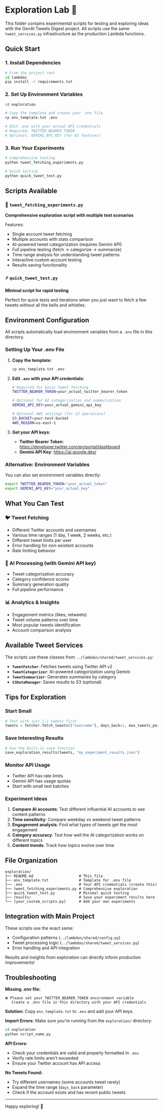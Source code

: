 # Exploration Lab 🧪

This folder contains experimental scripts for testing and exploring ideas with the GenAI Tweets Digest project. All scripts use the same `tweet_services.py` infrastructure as the production Lambda functions.

## Quick Start

### 1. Install Dependencies
```bash
# From the project root
cd lambdas
pip install -r requirements.txt
```

### 2. Set Up Environment Variables
```bash
cd exploration

# Copy the template and create your .env file
cp env_template.txt .env

# Edit .env with your actual API credentials
# Required: TWITTER_BEARER_TOKEN
# Optional: GEMINI_API_KEY (for AI features)
```

### 3. Run Your Experiments
```bash
# Comprehensive testing
python tweet_fetching_experiments.py

# Quick testing
python quick_tweet_test.py
```

## Scripts Available

### 🚀 `tweet_fetching_experiments.py`
**Comprehensive exploration script with multiple test scenarios**

Features:
- Single account tweet fetching
- Multiple accounts with stats comparison  
- AI-powered tweet categorization (requires Gemini API)
- Full pipeline testing (fetch → categorize → summarize)
- Time range analysis for understanding tweet patterns
- Interactive custom account testing
- Results saving functionality

### ⚡ `quick_tweet_test.py`
**Minimal script for rapid testing**

Perfect for quick tests and iterations when you just want to fetch a few tweets without all the bells and whistles.

## Environment Configuration

All scripts automatically load environment variables from a `.env` file in this directory. 

### Setting Up Your .env File

1. **Copy the template:**
   ```bash
   cp env_template.txt .env
   ```

2. **Edit `.env` with your API credentials:**
   ```bash
   # Required for basic tweet fetching
   TWITTER_BEARER_TOKEN=your_actual_twitter_bearer_token

   # Optional for AI categorization and summarization
   GEMINI_API_KEY=your_actual_gemini_api_key

   # Optional AWS settings (for S3 operations)
   S3_BUCKET=your-test-bucket
   AWS_REGION=us-east-1
   ```

3. **Get your API keys:**
   - **Twitter Bearer Token**: https://developer.twitter.com/en/portal/dashboard
   - **Gemini API Key**: https://ai.google.dev/

### Alternative: Environment Variables
You can also set environment variables directly:
```bash
export TWITTER_BEARER_TOKEN="your_actual_token"
export GEMINI_API_KEY="your_actual_key"
```

## What You Can Test

### 🐦 Tweet Fetching
- Different Twitter accounts and usernames
- Various time ranges (1 day, 1 week, 2 weeks, etc.)
- Different tweet limits per user
- Error handling for non-existent accounts
- Rate limiting behavior

### 🤖 AI Processing (with Gemini API key)
- Tweet categorization accuracy
- Category confidence scores
- Summary generation quality
- Full pipeline performance

### 📊 Analytics & Insights
- Engagement metrics (likes, retweets)
- Tweet volume patterns over time
- Most popular tweets identification
- Account comparison analysis

## Available Tweet Services

The scripts use these classes from `../lambdas/shared/tweet_services.py`:

- **`TweetFetcher`**: Fetches tweets using Twitter API v2
- **`TweetCategorizer`**: AI-powered categorization using Gemini
- **`TweetSummarizer`**: Generates summaries by category
- **`S3DataManager`**: Saves results to S3 (optional)

## Tips for Exploration

### Start Small
```python
# Test with just 1-2 tweets first
tweets = fetcher.fetch_tweets(["username"], days_back=1, max_tweets_per_user=2)
```

### Save Interesting Results
```python
# Use the built-in save function
save_exploration_results(tweets, "my_experiment_results.json")
```

### Monitor API Usage
- Twitter API has rate limits
- Gemini API has usage quotas
- Start with small test batches

### Experiment Ideas
1. **Compare AI accounts**: Test different influential AI accounts to see content patterns
2. **Time sensitivity**: Compare weekday vs weekend tweet patterns
3. **Engagement analysis**: Find what types of tweets get the most engagement
4. **Category accuracy**: Test how well the AI categorization works on different topics
5. **Content trends**: Track how topics evolve over time

## File Organization

```
exploration/
├── README.md                     # This file
├── env_template.txt              # Template for .env file
├── .env                          # Your API credentials (create this)
├── tweet_fetching_experiments.py # Comprehensive exploration
├── quick_tweet_test.py           # Minimal quick testing
├── results/                      # Save your experiment results here
└── [your_custom_scripts.py]      # Add your own experiments
```

## Integration with Main Project

These scripts use the exact same:
- Configuration patterns (`../lambdas/shared/config.py`)
- Tweet processing logic (`../lambdas/shared/tweet_services.py`)
- Error handling and API integration

Results and insights from exploration can directly inform production improvements!

## Troubleshooting

**Missing .env file:**
```
❌ Please set your TWITTER_BEARER_TOKEN environment variable
   Create a .env file in this directory with your API credentials
```
**Solution:** Copy `env_template.txt` to `.env` and add your API keys.

**Import Errors:**
Make sure you're running from the `exploration/` directory:
```bash
cd exploration
python script_name.py
```

**API Errors:**
- Check your credentials are valid and properly formatted in `.env`
- Verify rate limits aren't exceeded
- Ensure your Twitter account has API access

**No Tweets Found:**
- Try different usernames (some accounts tweet rarely)
- Expand the time range (`days_back` parameter)
- Check if the account exists and has recent public tweets

---

Happy exploring! 🚀 
